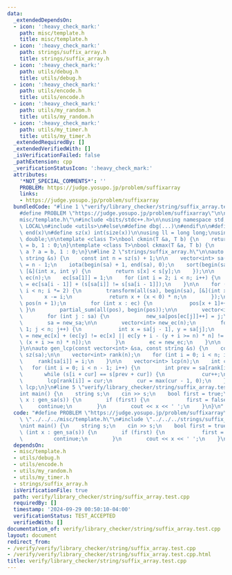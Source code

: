 ```yaml
---
data:
  _extendedDependsOn:
  - icon: ':heavy_check_mark:'
    path: misc/template.h
    title: misc/template.h
  - icon: ':heavy_check_mark:'
    path: strings/suffix_array.h
    title: strings/suffix_array.h
  - icon: ':heavy_check_mark:'
    path: utils/debug.h
    title: utils/debug.h
  - icon: ':heavy_check_mark:'
    path: utils/encode.h
    title: utils/encode.h
  - icon: ':heavy_check_mark:'
    path: utils/my_random.h
    title: utils/my_random.h
  - icon: ':heavy_check_mark:'
    path: utils/my_timer.h
    title: utils/my_timer.h
  _extendedRequiredBy: []
  _extendedVerifiedWith: []
  _isVerificationFailed: false
  _pathExtension: cpp
  _verificationStatusIcon: ':heavy_check_mark:'
  attributes:
    '*NOT_SPECIAL_COMMENTS*': ''
    PROBLEM: https://judge.yosupo.jp/problem/suffixarray
    links:
    - https://judge.yosupo.jp/problem/suffixarray
  bundledCode: "#line 1 \"verify/library_checker/string/suffix_array.test.cpp\"\n\
    #define PROBLEM \"https://judge.yosupo.jp/problem/suffixarray\"\n\n#line 1 \"\
    misc/template.h\"\n#include <bits/stdc++.h>\n\nusing namespace std;\n\n#ifdef\
    \ LOCAL\n#include <utils>\n#else\n#define dbg(...)\n#endif\n\n#define all(x) begin(x),\
    \ end(x)\n#define sz(x) int(size(x))\n\nusing ll = long long;\nusing ld = long\
    \ double;\n\ntemplate <class T>\nbool ckmin(T &a, T b) {\n    return b < a ? a\
    \ = b, 1 : 0;\n}\ntemplate <class T>\nbool ckmax(T &a, T b) {\n    return b >\
    \ a ? a = b, 1 : 0;\n}\n#line 2 \"strings/suffix_array.h\"\n\nauto gen_sa(const\
    \ string &s) {\n    const int n = sz(s) + 1;\n\n    vector<int> sa(n);\n    sa[0]\
    \ = n - 1;\n    iota(begin(sa) + 1, end(sa), 0);\n    sort(begin(sa) + 1, end(sa),\
    \ [&](int x, int y) {\n        return s[x] < s[y];\n    });\n\n    vector<int>\
    \ ec(n);\n    ec[sa[1]] = 1;\n    for (int i = 2; i < n; i++) {\n        ec[sa[i]]\
    \ = ec[sa[i - 1]] + (s[sa[i]] != s[sa[i - 1]]);\n    }\n\n    for (int i = 1;\
    \ i < n; i *= 2) {\n        transform(all(sa), begin(sa), [&](int x) {\n     \
    \       x -= i;\n            return x + (x < 0) * n;\n        });\n\n        vector<int>\
    \ pos(n + 1);\n        for (int x : ec) {\n            pos[x + 1]++;\n       \
    \ }\n        partial_sum(all(pos), begin(pos));\n\n        vector<int> new_sa(n);\n\
    \        for (int j : sa) {\n            new_sa[pos[ec[j]]++] = j;\n        }\n\
    \        sa = new_sa;\n\n        vector<int> new_ec(n);\n        for (int j =\
    \ 1; j < n; j++) {\n            int x = sa[j - 1], y = sa[j];\n            new_ec[y]\
    \ = new_ec[x] + (ec[y] != ec[x] || ec[y + i - (y + i >= n) * n] != ec[x + i -\
    \ (x + i >= n) * n]);\n        }\n        ec = new_ec;\n    }\n\n    return sa;\n\
    }\n\nauto gen_lcp(const vector<int> &sa, const string &s) {\n    const int n =\
    \ sz(sa);\n\n    vector<int> rank(n);\n    for (int i = 0; i < n; i++) {\n   \
    \     rank[sa[i]] = i;\n    }\n\n    vector<int> lcp(n);\n    int cur = 0;\n \
    \   for (int i = 0; i < n - 1; i++) {\n        int prev = sa[rank[i] - 1];\n \
    \       while (s[i + cur] == s[prev + cur]) {\n            cur++;\n        }\n\
    \        lcp[rank[i]] = cur;\n        cur = max(cur - 1, 0);\n    }\n    return\
    \ lcp;\n}\n#line 5 \"verify/library_checker/string/suffix_array.test.cpp\"\n\n\
    int main() {\n    string s;\n    cin >> s;\n    bool first = true;\n    for (int\
    \ x : gen_sa(s)) {\n        if (first) {\n            first = false;\n       \
    \     continue;\n        }\n        cout << x << ' ';\n    }\n}\n"
  code: "#define PROBLEM \"https://judge.yosupo.jp/problem/suffixarray\"\n\n#include\
    \ \"../../../misc/template.h\"\n#include \"../../../strings/suffix_array.h\"\n\
    \nint main() {\n    string s;\n    cin >> s;\n    bool first = true;\n    for\
    \ (int x : gen_sa(s)) {\n        if (first) {\n            first = false;\n  \
    \          continue;\n        }\n        cout << x << ' ';\n    }\n}"
  dependsOn:
  - misc/template.h
  - utils/debug.h
  - utils/encode.h
  - utils/my_random.h
  - utils/my_timer.h
  - strings/suffix_array.h
  isVerificationFile: true
  path: verify/library_checker/string/suffix_array.test.cpp
  requiredBy: []
  timestamp: '2024-09-29 00:50:10-04:00'
  verificationStatus: TEST_ACCEPTED
  verifiedWith: []
documentation_of: verify/library_checker/string/suffix_array.test.cpp
layout: document
redirect_from:
- /verify/verify/library_checker/string/suffix_array.test.cpp
- /verify/verify/library_checker/string/suffix_array.test.cpp.html
title: verify/library_checker/string/suffix_array.test.cpp
---
```

